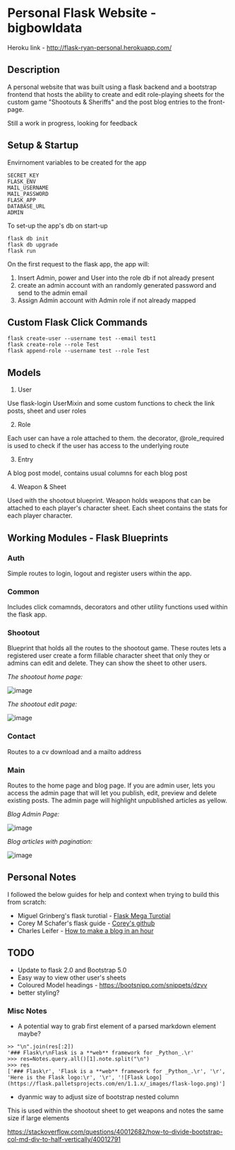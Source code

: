 # Personal Flask Website - bigbowldata

Heroku link - http://flask-ryan-personal.herokuapp.com/

## Description

A personal website that was built using a flask backend and a bootstrap frontend that hosts the ability to create and edit role-playing sheets for the custom game "Shootouts & Sheriffs" and the post blog entries to the front-page. 

Still a work in progress, looking for feedback

## Setup & Startup

Envirnoment variables to be created for the app

```Required Variables
SECRET_KEY
FLASK_ENV
MAIL_USERNAME
MAIL_PASSWORD
FLASK_APP
DATABASE_URL
ADMIN
```

To set-up the app's db on start-up

``` Create and start flask
flask db init
flask db upgrade
flask run
```

On the first request to the flask app, the app will:

1. Insert Admin, power and User into the role db if not already present
2. create an admin account with an randomly generated password and send to the admin email
3. Assign Admin account with Admin role if not already mapped

## Custom Flask Click Commands

```
flask create-user --username test --email test1
flask create-role --role Test
flask append-role --username test --role Test
```

## Models

1. User

Use flask-login UserMixin and some custom functions to check the link posts, sheet and user roles

2. Role

Each user can have a role attached to them. the decorator, @role_required is used to check if the user has access to the underlying route

3. Entry

A blog post model, contains usual columns for each blog post

4. Weapon & Sheet

Used with the shootout blueprint. Weapon holds weapons that can be attached to each player's character sheet. Each sheet contains the stats for each player character.

## Working Modules - Flask Blueprints

### Auth

Simple routes to login, logout and register users within the app.

### Common

Includes click comamnds, decorators and other utility functions used within the flask app.

### Shootout

Blueprint that holds all the routes to the shootout game. These routes lets a registered user create a form fillable character sheet that only they or admins can edit and delete. They can show the sheet to other users.

*The shootout home page:*

![image](https://user-images.githubusercontent.com/32989131/120724516-e7b90680-c4cb-11eb-8b02-e7b1bf1587cb.png)

*The shootout edit page:*

![image](https://user-images.githubusercontent.com/32989131/120724648-251d9400-c4cc-11eb-9d05-f11070a67c3f.png)

### Contact

Routes to a cv download and a mailto address

### Main

Routes to the home page and blog page. If you are admin user, lets you access the admin page that will let you publish, edit, preview and delete existing posts. The admin page will highlight unpublished articles as yellow.

*Blog Admin Page:*

![image](https://user-images.githubusercontent.com/32989131/120724099-08349100-c4cb-11eb-99cc-9f4a11c236cb.png)

*Blog articles with pagination:*

![image](https://user-images.githubusercontent.com/32989131/120724742-55653280-c4cc-11eb-9249-2e6c02f94317.png)

## Personal Notes

I followed the below guides for help and context when trying to build this from scratch:
- Miguel Grinberg's flask turotial - [Flask Mega Turotial](https://blog.miguelgrinberg.com/post/the-flask-mega-tutorial-part-i-hello-world)
- Corey M Schafer's flask guide - [Corey's github](https://github.com/CoreyMSchafer/code_snippets/tree/master/Python/Flask_Blog)
- Charles Leifer - [How to make a blog in an hour](https://charlesleifer.com/blog/how-to-make-a-flask-blog-in-one-hour-or-less/)

## TODO

- Update to flask 2.0 and Bootstrap 5.0
- Easy way to view other user's sheets
- Coloured Model headings - https://bootsnipp.com/snippets/dzvv
- better styling?


### Misc Notes

- A potential way to grab first element of a parsed markdown element maybe?
```
>> "\n".join(res[:2])
'### Flask\r\nFlask is a **web** framework for _Python_.\r'
>>> res=Notes.query.all()[1].note.split("\n")
>>> res
['### Flask\r', 'Flask is a **web** framework for _Python_.\r', '\r', 'Here is the Flask logo:\r', '\r', '![Flask Logo](https://flask.palletsprojects.com/en/1.1.x/_images/flask-logo.png)']
```

- dyanmic way to adjust size of bootstrap nested column

This is used within the shootout sheet to get weapons and notes the same size if large elements

https://stackoverflow.com/questions/40012682/how-to-divide-bootstrap-col-md-div-to-half-vertically/40012791
